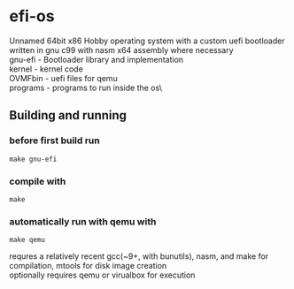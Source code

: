 # efi-os
Unnamed 64bit x86 Hobby operating system with a custom uefi bootloader\
written in gnu c99 with nasm x64 assembly where necessary\
gnu-efi - Bootloader library and implementation\
kernel - kernel code\
OVMFbin - uefi files for qemu\
programs - programs to run inside the os\

## Building and running
### before first build run
	make gnu-efi 

### compile with
	make
### automatically run with qemu with
	make qemu

requres a relatively recent gcc(~9+, with bunutils), nasm, and make for compilation, mtools for disk image creation\
optionally requires qemu or virualbox for execution